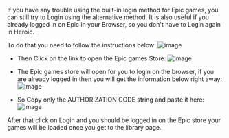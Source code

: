 If you have any trouble using the built-in login method for Epic games, you can still try to Login using the alternative method. It is also useful if you already logged in on Epic in your Browser, so you don't have to Login again in Heroic.

To do that you need to follow the instructions below:
![image](https://user-images.githubusercontent.com/26871415/199692349-49e1ff05-d4bb-477a-ae0e-8f230e740ace.png)

* Then Click on the link to open the Epic games Store:
![image](https://user-images.githubusercontent.com/26871415/199689179-ed44c7eb-c4de-45c9-855c-34325e2edd20.png)

* The Epic games store will open for you to login on the browser, if you are already logged in then you will get the information below right away:
![image](https://user-images.githubusercontent.com/26871415/199689730-03f3a51c-6902-4bf0-b4fd-f48d56c7646c.png)

* So Copy only the AUTHORIZATION CODE string and paste it here:
![image](https://user-images.githubusercontent.com/26871415/199690129-80ddc882-d6ba-49c8-baef-c1d3d484331f.png)

After that click on Login and you should be logged in on the Epic store your games will be loaded once you get to the library page.